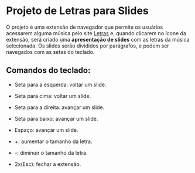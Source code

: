 # Projeto de Letras para Slides
O projeto é uma extensão de navegador que permite os usuários acessarem alguma música pelo site [Letras](https://letras.mus.br/) e, quando clicarem no ícone da extensão, será criado uma **apresentação de slides** com as letras da música selecionada. Os slides serão divididos por parágrafos, e podem ser navegados com as setas do teclado.

## Comandos do teclado:
- Seta para a esquerda: voltar um slide.
- Seta para cima: voltar um slide.

- Seta para a direita: avançar um slide.
- Seta para baixo: avançar um slide.
- Espaço: avançar um slide.

- +: aumentar o tamanho da letra.
- -: diminuir o tamanho da letra.

- 2x(Esc): fechar a extensão.